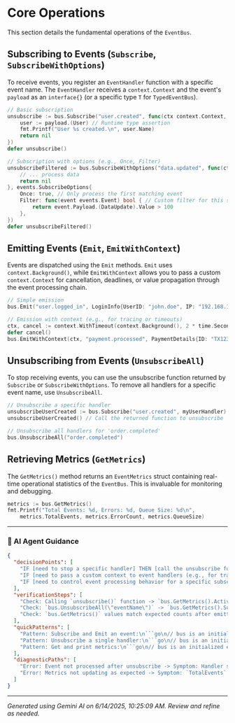 # Core Operations

This section details the fundamental operations of the `EventBus`.

## Subscribing to Events (`Subscribe`, `SubscribeWithOptions`)
To receive events, you register an `EventHandler` function with a specific event name. The `EventHandler` receives a `context.Context` and the event's `payload` as an `interface{}` (or a specific type `T` for `TypedEventBus`).

```go
// Basic subscription
unsubscribe := bus.Subscribe("user.created", func(ctx context.Context, payload interface{}) error {
    user := payload.(User) // Runtime type assertion
    fmt.Printf("User %s created.\n", user.Name)
    return nil
})
defer unsubscribe()

// Subscription with options (e.g., Once, Filter)
unsubscribeFiltered := bus.SubscribeWithOptions("data.updated", func(ctx context.Context, payload interface{}) error {
    // ... process data
    return nil
}, events.SubscribeOptions{
    Once: true, // Only process the first matching event
    Filter: func(event events.Event) bool { // Custom filter for this subscription
        return event.Payload.(DataUpdate).Value > 100
    },
})
defer unsubscribeFiltered()
```

## Emitting Events (`Emit`, `EmitWithContext`)
Events are dispatched using the `Emit` methods. `Emit` uses `context.Background()`, while `EmitWithContext` allows you to pass a custom `context.Context` for cancellation, deadlines, or value propagation through the event processing chain.

```go
// Simple emission
bus.Emit("user.logged_in", LoginInfo{UserID: "john.doe", IP: "192.168.1.1"})

// Emission with context (e.g., for tracing or timeouts)
ctx, cancel := context.WithTimeout(context.Background(), 2 * time.Second)
defer cancel()
bus.EmitWithContext(ctx, "payment.processed", PaymentDetails{ID: "TX123", Amount: 50.0})
```

## Unsubscribing from Events (`UnsubscribeAll`)
To stop receiving events, you can use the unsubscribe function returned by `Subscribe` or `SubscribeWithOptions`. To remove all handlers for a specific event name, use `UnsubscribeAll`.

```go
// Unsubscribe a specific handler
unsubscribeUserCreated := bus.Subscribe("user.created", myUserHandler)
unsubscribeUserCreated() // Call the returned function to unsubscribe

// Unsubscribe all handlers for 'order.completed'
bus.UnsubscribeAll("order.completed")
```

## Retrieving Metrics (`GetMetrics`)
The `GetMetrics()` method returns an `EventMetrics` struct containing real-time operational statistics of the `EventBus`. This is invaluable for monitoring and debugging.

```go
metrics := bus.GetMetrics()
fmt.Printf("Total Events: %d, Errors: %d, Queue Size: %d\n",
    metrics.TotalEvents, metrics.ErrorCount, metrics.QueueSize)
```

---
### 🤖 AI Agent Guidance

```json
{
  "decisionPoints": [
    "IF [need to stop a specific handler] THEN [call the unsubscribe function returned by Subscribe] ELSE [call UnsubscribeAll for all handlers of an event name]",
    "IF [need to pass a custom context to event handlers (e.g., for tracing, cancellation, values)] THEN [use EmitWithContext] ELSE [use Emit for background.Background context]",
    "IF [need to control event processing behavior for a specific subscription] THEN [use SubscribeWithOptions with Once or Filter fields] ELSE [use basic Subscribe]"
  ],
  "verificationSteps": [
    "Check: Calling `unsubscribe()` function -> `bus.GetMetrics().ActiveSubscriptions` for the event name should decrease.",
    "Check: `bus.UnsubscribeAll(\"eventName\")` -> `bus.GetMetrics().SubscriptionCounts[\"eventName\"]` should become 0.",
    "Check: `bus.GetMetrics()` values match expected counts after emitting/processing events (e.g., `TotalEvents`, `ErrorCount`, `ProcessedBatches`)."
  ],
  "quickPatterns": [
    "Pattern: Subscribe and Emit an event:\n```go\n// bus is an initialized events.EventBus\nunsubscribe := bus.Subscribe(\"user.signedup\", func(ctx context.Context, payload interface{}) error {\n\tfmt.Println(\"User signed up:\", payload)\n\treturn nil\n})\ndefer unsubscribe()\nbus.Emit(\"user.signedup\", map[string]string{\"email\": \"test@example.com\"})\n```",
    "Pattern: Unsubscribe a single handler:\n```go\n// bus is an initialized events.EventBus\nhandlerFn := func(ctx context.Context, payload interface{}) error { return nil }\nunsubscribe := bus.Subscribe(\"some.event\", handlerFn)\nunsubscribe() // Call the returned function to remove\n```",
    "Pattern: Get and print metrics:\n```go\n// bus is an initialized events.EventBus\nmetrics := bus.GetMetrics()\nfmt.Printf(\"Metrics: %+v\\n\", metrics)\n```"
  ],
  "diagnosticPaths": [
    "Error: Event not processed after unsubscribe -> Symptom: Handler still fires, or metrics show incorrect subscription count -> Check: Ensure `unsubscribe()` function was called correctly for the specific subscription. For `UnsubscribeAll`, verify event name. -> Fix: Double-check function calls and event names.",
    "Error: Metrics not updating as expected -> Symptom: `TotalEvents` or `QueueSize` don't change -> Check: Are events actually being emitted? Is the bus `Async` and given enough time to process? -> Fix: Add `time.Sleep` or `sync.WaitGroup` to examples, verify `Emit` calls."
  ]
}
```

---
*Generated using Gemini AI on 6/14/2025, 10:25:09 AM. Review and refine as needed.*
